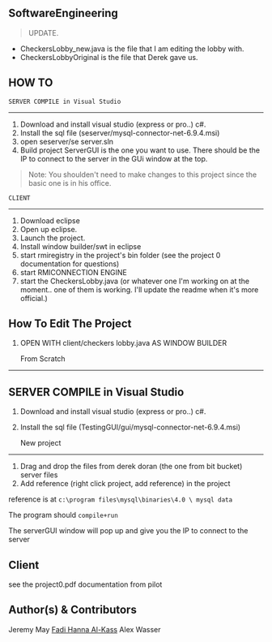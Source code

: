 SoftwareEngineering
--------


> UPDATE.
* CheckersLobby_new.java is the file that I am editing the lobby with.
* CheckersLobbyOriginal is the file that Derek gave us.


HOW TO
-------------

	SERVER COMPILE in Visual Studio
---------

1. Download and install visual studio (express or pro..) c#.
2. Install the sql file (seserver/mysql-connector-net-6.9.4.msi)
3. open seserver/se server.sln
4. Build project
	ServerGUI is the one you want to use.
	There should be the IP to connect to the server in the GUi window at the top.

> Note: You shoulden't need to make changes to this project since the basic one is in his office.

	CLIENT
----
1. Download eclipse
2. Open up eclipse.
3. Launch the project. 
4. Install window builder/swt in eclipse
5. start rmiregistry in the project's bin folder (see the project 0 documentation for questions)
6. start RMICONNECTION ENGINE
7. start the CheckersLobby.java  (or whatever one I'm working on at the moment.. one of them is working. I'll update the readme when it's more official.)

How To Edit The Project
-------
1. OPEN WITH client/checkers lobby.java AS WINDOW BUILDER

	From Scratch
-----

SERVER COMPILE in Visual Studio
------
1. Download and install visual studio (express or pro..) c#.
2. Install the sql file (TestingGUI/gui/mysql-connector-net-6.9.4.msi)

	New project
------
1. Drag and drop the files from derek doran (the one from bit bucket) server files
2. Add reference (right click project, add reference) in the project

reference is at `c:\program files\mysql\binaries\4.0 \ mysql data`

The program should `compile+run`

The serverGUI window will pop up and give you the IP to connect to the server

Client
---------
see the project0.pdf documentation from pilot


Author(s) & Contributors
----
Jeremy May
[Fadi Hanna Al-Kass](http://fadialkass.blogspot.com)
Alex Wasser

